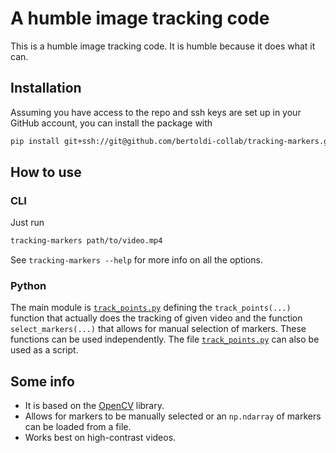 # A humble image tracking code

This is a humble image tracking code.
It is humble because it does what it can.

## Installation

Assuming you have access to the repo and ssh keys are set up in your GitHub account, you can install the package with

```bash
pip install git+ssh://git@github.com/bertoldi-collab/tracking-markers.git@main
```

## How to use

### CLI

Just run

```bash
tracking-markers path/to/video.mp4
```

See `tracking-markers --help` for more info on all the options.

### Python

The main module is [`track_points.py`](tracking_markers/tracking_points.py) defining the `track_points(...)` function that actually does the tracking of given video and the function `select_markers(...)` that allows for manual selection of markers.
These functions can be used independently.
The file [`track_points.py`](tracking_markers/tracking_points.py) can also be used as a script.

## Some info

- It is based on the [OpenCV](https://opencv.org/) library.
- Allows for markers to be manually selected or an `np.ndarray` of markers can be loaded from a file.
- Works best on high-contrast videos.
